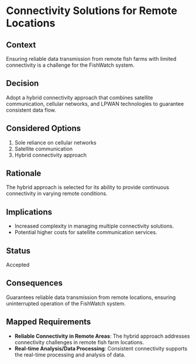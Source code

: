 # Connectivity Solutions for Remote Locations

## Context
Ensuring reliable data transmission from remote fish farms with limited connectivity is a challenge for the FishWatch system.

## Decision
Adopt a hybrid connectivity approach that combines satellite communication, cellular networks, and LPWAN technologies to guarantee consistent data flow.

## Considered Options
1. Sole reliance on cellular networks
2. Satellite communication
3. Hybrid connectivity approach

## Rationale
The hybrid approach is selected for its ability to provide continuous connectivity in varying remote conditions.

## Implications
- Increased complexity in managing multiple connectivity solutions.
- Potential higher costs for satellite communication services.

## Status
Accepted

## Consequences
Guarantees reliable data transmission from remote locations, ensuring uninterrupted operation of the FishWatch system.

## Mapped Requirements
- **Reliable Connectivity in Remote Areas**: The hybrid approach addresses connectivity challenges in remote fish farm locations.
- **Real-time Analysis/Data Processing**: Consistent connectivity supports the real-time processing and analysis of data.